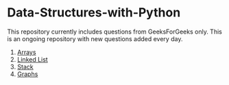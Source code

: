 # Data-Structures-with-Python

This repository currently includes questions from GeeksForGeeks only. This is an ongoing repository with new questions added every day.

1. [Arrays](https://github.com/Arpit599/Data-Structures-with-Python/tree/master/Arrays)
2. [Linked List](https://github.com/Arpit599/Data-Structures-with-Python/tree/master/Linked%20List)
3. [Stack](https://github.com/Arpit599/Data-Structures-with-Python/tree/master/Stack)
4. [Graphs](https://github.com/Arpit599/Data-Structures-with-Python/tree/master/Graphs)

